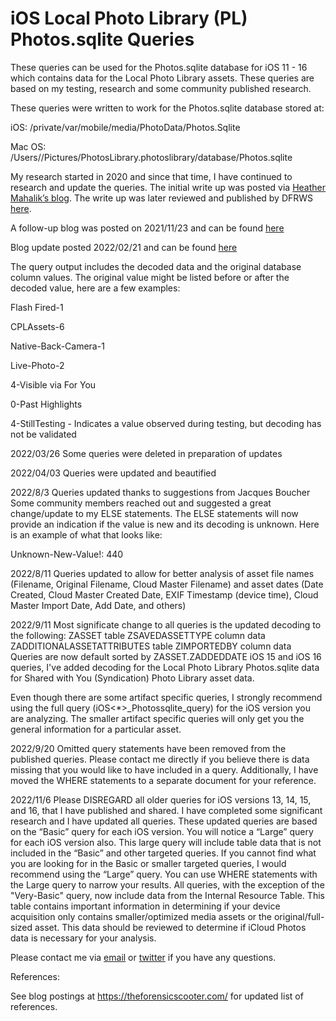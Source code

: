 # iOS Local Photo Library (PL) Photos.sqlite Queries
These queries can be used for the Photos.sqlite database for iOS 11 - 16 which contains data for the Local Photo Library assets. These queries are based on my testing, research and some community published research.

These queries were written to work for the Photos.sqlite database stored at: 

iOS: /private/var/mobile/media/PhotoData/Photos.Sqlite

Mac OS: /Users//Pictures/PhotosLibrary.photoslibrary/database/Photos.sqlite

My research started in 2020 and since that time, I have continued to research and update the queries. The initial write up was posted via [Heather Mahalik’s blog](https://smarterforensics.com/). The write up was later reviewed and published by DFRWS [here](https://dfir.pubpub.org/pub/v19rksyf/release/1).

A follow-up blog was posted on 2021/11/23 and can be found [here](https://theforensicscooter.com/2021/11/23/photos-sqlite-queries/)

Blog update posted 2022/02/21 and can be found [here](https://theforensicscooter.com/2022/02/21/photos-sqlite-update-3/)

The query output includes the decoded data and the original database column values. The original value might be listed before or after the decoded value, here are a few examples:

Flash Fired-1

CPLAssets-6

Native-Back-Camera-1

Live-Photo-2

4-Visible via For You

0-Past Highlights

4-StillTesting - Indicates a value observed during testing, but decoding has not be validated

2022/03/26 Some queries were deleted in preparation of updates

2022/04/03 Queries were updated and beautified

2022/8/3 Queries updated thanks to suggestions from Jacques Boucher
Some community members reached out and suggested a great change/update to my ELSE statements. The ELSE statements will now provide an indication if the value is new and its decoding is unknown. Here is an example of what that looks like:

Unknown-New-Value!: 440

2022/8/11 Queries updated to allow for better analysis of asset file names (Filename, Original Filename, Cloud Master Filename) and asset dates (Date Created, Cloud Master Created Date, EXIF Timestamp (device time), Cloud Master Import Date, Add Date, and others)

2022/9/11 Most significate change to all queries is the updated decoding to the following:
ZASSET table ZSAVEDASSETTYPE column data
ZADDITIONALASSETATTRIBUTES table ZIMPORTEDBY column data
Queries are now default sorted by ZASSET.ZADDEDDATE
iOS 15 and iOS 16 queries, I've added decoding for the Local Photo Library Photos.sqlite data for Shared with You (Syndication) Photo Library asset data. 

Even though there are some artifact specific queries, I strongly recommend using the full query (iOS<*>_Photossqlite_query) for the iOS version you are analyzing. The smaller artifact specific queries will only get you the general information for a particular asset.


2022/9/20 Omitted query statements have been removed from the published queries. Please contact me directly if you believe there is data missing that you would like to have included in a query.  Additionally, I have moved the WHERE statements to a separate document for your reference.  

2022/11/6 Please DISREGARD all older queries for iOS versions 13, 14, 15, and 16, that I have published and shared. I have completed some significant research and I have updated all queries. These updated queries are based on the “Basic” query for each iOS version. You will notice a “Large” query for each iOS version also. This large query will include table data that is not included in the “Basic” and other targeted queries. If you cannot find what you are looking for in the Basic or smaller targeted queries, I would recommend using the “Large” query. You can use WHERE statements with the Large query to narrow your results. All queries, with the exception of the "Very-Basic" query, now include data from the Internal Resource Table. This table contains important information in determining if your device acquisition only contains smaller/optimized media assets or the original/full-sized asset. This data should be reviewed to determine if iCloud Photos data is necessary for your analysis.

Please contact me via [email](forensicscooter@gmail.com) or [twitter](https://twitter.com/Scott_Kjr) if you have any questions. 

References:

See blog postings at https://theforensicscooter.com/ for updated list of references.
